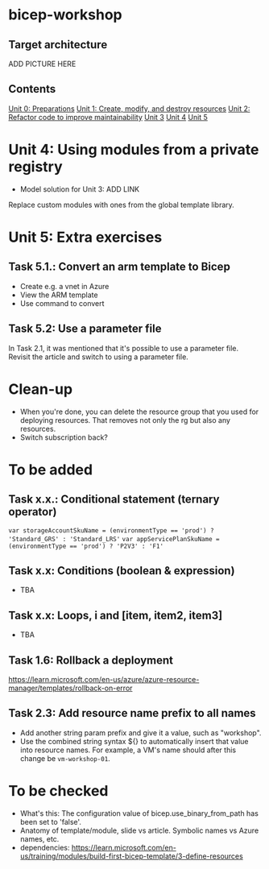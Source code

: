 # bicep-workshop

## Target architecture

ADD PICTURE HERE



## Contents

[Unit 0: Preparations](https://github.com/mikkokallio/bicep-workshop/blob/main/docs/unit_0.md)
[Unit 1: Create, modify, and destroy resources](https://github.com/mikkokallio/bicep-workshop/blob/main/docs/unit_1.md)
[Unit 2: Refactor code to improve maintainability](https://github.com/mikkokallio/bicep-workshop/blob/main/docs/unit_2.md)
[Unit 3](https://github.com/mikkokallio/bicep-workshop/blob/main/docs/unit_3.md)
[Unit 4](https://github.com/mikkokallio/bicep-workshop/blob/main/docs/unit_4.md)
[Unit 5](https://github.com/mikkokallio/bicep-workshop/blob/main/docs/unit_5.md)


# Unit 4: Using modules from a private registry

- Model solution for Unit 3: ADD LINK

Replace custom modules with ones from the global template library.

# Unit 5: Extra exercises

## Task 5.1.: Convert an arm template to Bicep
- Create e.g. a vnet in Azure
- View the ARM template
- Use command to convert

## Task 5.2: Use a parameter file

In Task 2.1, it was mentioned that it's possible to use a parameter file. Revisit the article and switch to using a parameter file.

# Clean-up

- When you're done, you can delete the resource group that you used for deploying resources. That removes not only the rg but also any resources.
- Switch subscription back?

# To be added

## Task x.x.: Conditional statement (ternary operator)
`var storageAccountSkuName = (environmentType == 'prod') ? 'Standard_GRS' : 'Standard_LRS'`
`var appServicePlanSkuName = (environmentType == 'prod') ? 'P2V3' : 'F1'`

## Task x.x: Conditions (boolean & expression)
- TBA

## Task x.x: Loops, i and [item, item2, item3]
- TBA

## Task 1.6: Rollback a deployment

https://learn.microsoft.com/en-us/azure/azure-resource-manager/templates/rollback-on-error

## Task 2.3: Add resource name prefix to all names
- Add another string param prefix and give it a value, such as "workshop".
- Use the combined string syntax ${} to automatically insert that value into resource names. For example, a VM's name should after this change be `vm-workshop-01`.

# To be checked
- What's this: The configuration value of bicep.use_binary_from_path has been set to 'false'.
- Anatomy of template/module, slide vs article. Symbolic names vs Azure names, etc.
- dependencies: https://learn.microsoft.com/en-us/training/modules/build-first-bicep-template/3-define-resources
